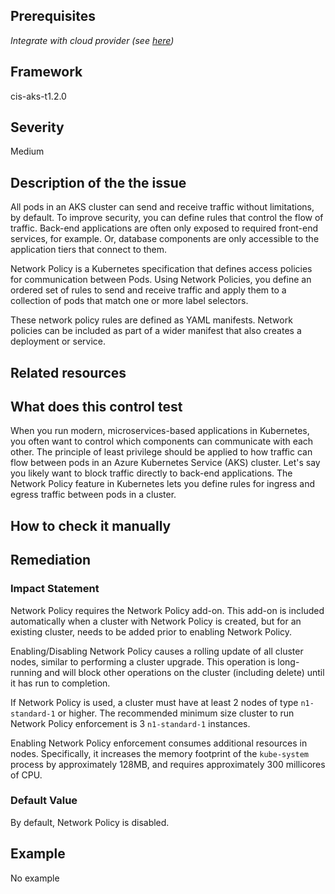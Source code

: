 ## Prerequisites
 *Integrate with cloud provider (see [here](https://hub.armosec.io/docs/kubescape-integration-with-cloud-providers))*
 
## Framework
cis-aks-t1.2.0
 
## Severity
Medium

## Description of the the issue
All pods in an AKS cluster can send and receive traffic without limitations, by default. To improve security, you can define rules that control the flow of traffic. Back-end applications are often only exposed to required front-end services, for example. Or, database components are only accessible to the application tiers that connect to them.

 Network Policy is a Kubernetes specification that defines access policies for communication between Pods. Using Network Policies, you define an ordered set of rules to send and receive traffic and apply them to a collection of pods that match one or more label selectors.

 These network policy rules are defined as YAML manifests. Network policies can be included as part of a wider manifest that also creates a deployment or service.
 
## Related resources

 
## What does this control test
When you run modern, microservices-based applications in Kubernetes, you often want to control which components can communicate with each other. The principle of least privilege should be applied to how traffic can flow between pods in an Azure Kubernetes Service (AKS) cluster. Let's say you likely want to block traffic directly to back-end applications. The Network Policy feature in Kubernetes lets you define rules for ingress and egress traffic between pods in a cluster.
 
## How to check it manually

## Remediation

 
### Impact Statement
Network Policy requires the Network Policy add-on. This add-on is included automatically when a cluster with Network Policy is created, but for an existing cluster, needs to be added prior to enabling Network Policy.

 Enabling/Disabling Network Policy causes a rolling update of all cluster nodes, similar to performing a cluster upgrade. This operation is long-running and will block other operations on the cluster (including delete) until it has run to completion.

 If Network Policy is used, a cluster must have at least 2 nodes of type `n1-standard-1` or higher. The recommended minimum size cluster to run Network Policy enforcement is 3 `n1-standard-1` instances.

 Enabling Network Policy enforcement consumes additional resources in nodes. Specifically, it increases the memory footprint of the `kube-system` process by approximately 128MB, and requires approximately 300 millicores of CPU.
### Default Value
By default, Network Policy is disabled.
## Example
No example
